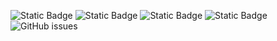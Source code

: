 ![Static Badge](https://img.shields.io/badge/blacklists-60-000000) ![Static Badge](https://img.shields.io/badge/blacklisted-2968887-cc0000) ![Static Badge](https://img.shields.io/badge/whitelisted-2242-00CC00) ![Static Badge](https://img.shields.io/badge/streaming_blacklist-28106-000000) ![GitHub issues](https://img.shields.io/github/issues/fabriziosalmi/blacklists)
